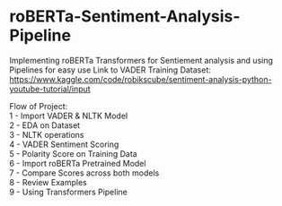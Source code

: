 # roBERTa-Sentiment-Analysis-Pipeline
Implementing roBERTa Transformers for Sentiement analysis and using Pipelines for easy use
Link to VADER Training Dataset: https://www.kaggle.com/code/robikscube/sentiment-analysis-python-youtube-tutorial/input

Flow of Project: 	
1 - Import VADER & NLTK Model <br>
2 - EDA on Dataset <br>
3 - NLTK operations <br>
4 - VADER Sentiment Scoring <br>
5 - Polarity Score on Training Data <br> 
6 - Import roBERTa Pretrained Model <br>
7 - Compare Scores across both models <br>
8 - Review Examples <br>
9 - Using Transformers Pipeline <br>
